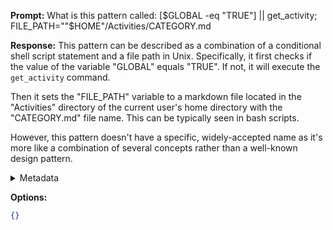 **Prompt:**
 What is this pattern called: [$GLOBAL -eq "TRUE"] || get_activity; FILE_PATH=""$HOME"/Activities/CATEGORY.md

**Response:**
This pattern can be described as a combination of a conditional shell script statement and a file path in Unix. Specifically, it first checks if the value of the variable "GLOBAL" equals "TRUE". If not, it will execute the `get_activity` command. 

Then it sets the "FILE_PATH" variable to a markdown file located in the "Activities" directory of the current user's home directory with the "CATEGORY.md" file name. This can be typically seen in bash scripts.

However, this pattern doesn't have a specific, widely-accepted name as it's more like a combination of several concepts rather than a well-known design pattern.

<details><summary>Metadata</summary>

- Duration: 8976 ms
- Datetime: 2023-07-25T19:41:32.157766
- Model: gpt-4-0613

</details>

**Options:**
```json
{}
```

